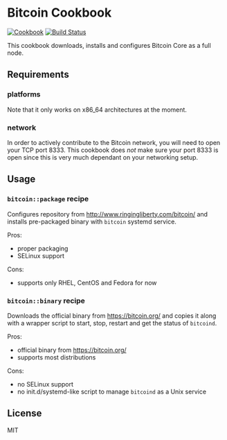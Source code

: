 Bitcoin Cookbook
================
[![Cookbook](https://img.shields.io/cookbook/v/bitcoin.svg)](https://github.com/infertux/chef-bitcoin)
[![Build Status](https://travis-ci.org/infertux/chef-bitcoin.svg?branch=master)](https://travis-ci.org/infertux/chef-bitcoin)

This cookbook downloads, installs and configures Bitcoin Core as a full node.

Requirements
------------

### platforms
Note that it only works on x86_64 architectures at the moment.

### network
In order to actively contribute to the Bitcoin network, you will need to open your TCP port 8333.
This cookbook does *not* make sure your port 8333 is open since this is very much dependant on your networking setup.

Usage
-----

### `bitcoin::package` recipe

Configures repository from http://www.ringingliberty.com/bitcoin/ and installs pre-packaged binary with `bitcoin` systemd service.

Pros:

  - proper packaging
  - SELinux support

Cons:

  - supports only RHEL, CentOS and Fedora for now

### `bitcoin::binary` recipe

Downloads the official binary from https://bitcoin.org/ and copies it along with a wrapper script to start, stop, restart and get the status of `bitcoind`.

Pros:

  - official binary from https://bitcoin.org/
  - supports most distributions

Cons:

  - no SELinux support
  - no init.d/systemd-like script to manage `bitcoind` as a Unix service

License
-------
MIT

